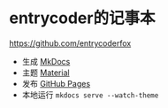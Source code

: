 # entrycoder的记事本

<https://github.com/entrycoderfox>

- 生成 [MkDocs](https://www.mkdocs.org) 
- 主题 [Material](https://github.com/squidfunk/mkdocs-material)
- 发布 [GitHub Pages](https://pages.github.com) 
- 本地运行 ```mkdocs serve --watch-theme```